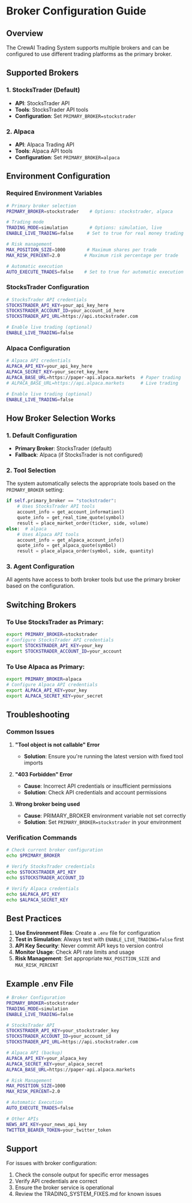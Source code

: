 # Broker Configuration Guide

## Overview
The CrewAI Trading System supports multiple brokers and can be configured to use different trading platforms as the primary broker.

## Supported Brokers

### 1. StocksTrader (Default)
- **API**: StocksTrader API
- **Tools**: StocksTrader API tools
- **Configuration**: Set `PRIMARY_BROKER=stockstrader`

### 2. Alpaca
- **API**: Alpaca Trading API
- **Tools**: Alpaca API tools
- **Configuration**: Set `PRIMARY_BROKER=alpaca`

## Environment Configuration

### Required Environment Variables

```bash
# Primary broker selection
PRIMARY_BROKER=stockstrader    # Options: stockstrader, alpaca

# Trading mode
TRADING_MODE=simulation        # Options: simulation, live
ENABLE_LIVE_TRADING=false     # Set to true for real money trading

# Risk management
MAX_POSITION_SIZE=1000        # Maximum shares per trade
MAX_RISK_PERCENT=2.0         # Maximum risk percentage per trade

# Automatic execution
AUTO_EXECUTE_TRADES=false    # Set to true for automatic execution
```

### StocksTrader Configuration

```bash
# StocksTrader API credentials
STOCKSTRADER_API_KEY=your_api_key_here
STOCKSTRADER_ACCOUNT_ID=your_account_id_here
STOCKSTRADER_API_URL=https://api.stockstrader.com

# Enable live trading (optional)
ENABLE_LIVE_TRADING=false
```

### Alpaca Configuration

```bash
# Alpaca API credentials
ALPACA_API_KEY=your_api_key_here
ALPACA_SECRET_KEY=your_secret_key_here
ALPACA_BASE_URL=https://paper-api.alpaca.markets  # Paper trading
# ALPACA_BASE_URL=https://api.alpaca.markets      # Live trading

# Enable live trading (optional)
ENABLE_LIVE_TRADING=false
```

## How Broker Selection Works

### 1. Default Configuration
- **Primary Broker**: StocksTrader (default)
- **Fallback**: Alpaca (if StocksTrader is not configured)

### 2. Tool Selection
The system automatically selects the appropriate tools based on the `PRIMARY_BROKER` setting:

```python
if self.primary_broker == "stockstrader":
    # Uses StocksTrader API tools
    account_info = get_account_information()
    quote_info = get_real_time_quote(symbol)
    result = place_market_order(ticker, side, volume)
else:  # alpaca
    # Uses Alpaca API tools
    account_info = get_alpaca_account_info()
    quote_info = get_alpaca_quote(symbol)
    result = place_alpaca_order(symbol, side, quantity)
```

### 3. Agent Configuration
All agents have access to both broker tools but use the primary broker based on the configuration.

## Switching Brokers

### To Use StocksTrader as Primary:
```bash
export PRIMARY_BROKER=stockstrader
# Configure StocksTrader API credentials
export STOCKSTRADER_API_KEY=your_key
export STOCKSTRADER_ACCOUNT_ID=your_account
```

### To Use Alpaca as Primary:
```bash
export PRIMARY_BROKER=alpaca
# Configure Alpaca API credentials
export ALPACA_API_KEY=your_key
export ALPACA_SECRET_KEY=your_secret
```

## Troubleshooting

### Common Issues

1. **"Tool object is not callable" Error**
   - **Solution**: Ensure you're running the latest version with fixed tool imports

2. **"403 Forbidden" Error**
   - **Cause**: Incorrect API credentials or insufficient permissions
   - **Solution**: Check API credentials and account permissions

3. **Wrong broker being used**
   - **Cause**: PRIMARY_BROKER environment variable not set correctly
   - **Solution**: Set `PRIMARY_BROKER=stockstrader` in your environment

### Verification Commands

```bash
# Check current broker configuration
echo $PRIMARY_BROKER

# Verify StocksTrader credentials
echo $STOCKSTRADER_API_KEY
echo $STOCKSTRADER_ACCOUNT_ID

# Verify Alpaca credentials
echo $ALPACA_API_KEY
echo $ALPACA_SECRET_KEY
```

## Best Practices

1. **Use Environment Files**: Create a `.env` file for configuration
2. **Test in Simulation**: Always test with `ENABLE_LIVE_TRADING=false` first
3. **API Key Security**: Never commit API keys to version control
4. **Monitor Usage**: Check API rate limits and usage
5. **Risk Management**: Set appropriate `MAX_POSITION_SIZE` and `MAX_RISK_PERCENT`

## Example .env File

```bash
# Broker Configuration
PRIMARY_BROKER=stockstrader
TRADING_MODE=simulation
ENABLE_LIVE_TRADING=false

# StocksTrader API
STOCKSTRADER_API_KEY=your_stockstrader_key
STOCKSTRADER_ACCOUNT_ID=your_account_id
STOCKSTRADER_API_URL=https://api.stockstrader.com

# Alpaca API (backup)
ALPACA_API_KEY=your_alpaca_key
ALPACA_SECRET_KEY=your_alpaca_secret
ALPACA_BASE_URL=https://paper-api.alpaca.markets

# Risk Management
MAX_POSITION_SIZE=1000
MAX_RISK_PERCENT=2.0

# Automatic Execution
AUTO_EXECUTE_TRADES=false

# Other APIs
NEWS_API_KEY=your_news_api_key
TWITTER_BEARER_TOKEN=your_twitter_token
```

## Support

For issues with broker configuration:
1. Check the console output for specific error messages
2. Verify API credentials are correct
3. Ensure the broker service is operational
4. Review the TRADING_SYSTEM_FIXES.md for known issues 